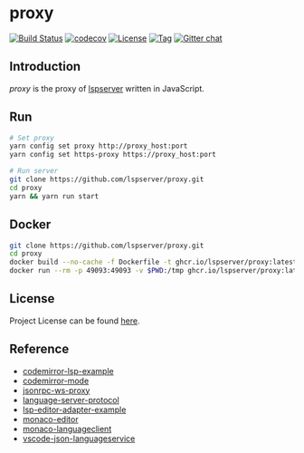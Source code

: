 # proxy

[![Build Status](https://github.com/lspserver/proxy/workflows/CI/badge.svg?branch=main&event=push)](https://github.com/lspserver/proxy/actions?query=workflow%3ACI)
[![codecov](https://codecov.io/gh/lspserver/proxy/branch/main/graph/badge.svg?token=FS77A6KD37)](https://codecov.io/gh/lspserver/proxy)
[![License](https://img.shields.io/github/license/lspserver/proxy.svg?color=brightgreen)](https://github.com/lspserver/proxy/blob/main/LICENSE)
[![Tag](https://img.shields.io/github/tag/lspserver/proxy.svg?color=brightgreen)](https://github.com/lspserver/proxy/tags)
[![Gitter chat](https://badges.gitter.im/craftslab/lspserver.png)](https://gitter.im/craftslab/lspserver)



## Introduction

*proxy* is the proxy of [lspserver](https://github.com/lspserver) written in JavaScript.



## Run

```bash
# Set proxy
yarn config set proxy http://proxy_host:port
yarn config set https-proxy https://proxy_host:port

# Run server
git clone https://github.com/lspserver/proxy.git
cd proxy
yarn && yarn run start
```



## Docker

```bash
git clone https://github.com/lspserver/proxy.git
cd proxy
docker build --no-cache -f Dockerfile -t ghcr.io/lspserver/proxy:latest .
docker run --rm -p 49093:49093 -v $PWD:/tmp ghcr.io/lspserver/proxy:latest --port 49093 --servers /tmp/config.yml
```



## License

Project License can be found [here](LICENSE).



## Reference

- [codemirror-lsp-example](https://github.com/wylieconlon/codemirror-lsp-example)
- [codemirror-mode](https://github.com/codemirror/CodeMirror/tree/master/mode)
- [jsonrpc-ws-proxy](https://github.com/wylieconlon/jsonrpc-ws-proxy)
- [language-server-protocol](https://microsoft.github.io/language-server-protocol/)
- [lsp-editor-adapter-example](https://github.com/wylieconlon/lsp-editor-adapter/tree/master/example)
- [monaco-editor](https://microsoft.github.io/monaco-editor/)
- [monaco-languageclient](https://github.com/TypeFox/monaco-languageclient)
- [vscode-json-languageservice](https://github.com/microsoft/vscode-json-languageservice)
